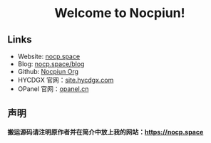 <div align="center">

# Welcome to Nocpiun!

</div>

## Links

- Website: [nocp.space](https://nocp.space)
- Blog: [nocp.space/blog](https://nocp.space/blog)
- Github: [Nocpiun Org](https://github.com/nocpiun)
- HYCDGX 官网：[site.hycdgx.com](https://site.hycdgx.com)
- OPanel 官网：[opanel.cn](https://opanel.cn)

## 声明

**搬运源码请注明原作者并在简介中放上我的网站：<https://nocp.space>**
